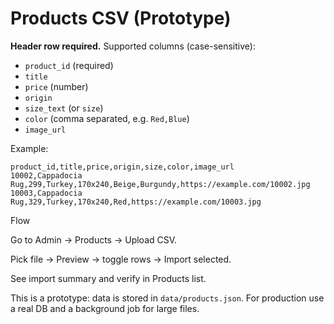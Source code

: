 # Products CSV (Prototype)

**Header row required.** Supported columns (case-sensitive):
- `product_id` (required)
- `title`
- `price` (number)
- `origin`
- `size_text` (or `size`)
- `color` (comma separated, e.g. `Red,Blue`)
- `image_url`

Example:

```csv
product_id,title,price,origin,size,color,image_url
10002,Cappadocia Rug,299,Turkey,170x240,Beige,Burgundy,https://example.com/10002.jpg
10003,Cappadocia Rug,329,Turkey,170x240,Red,https://example.com/10003.jpg
```

Flow

Go to Admin → Products → Upload CSV.

Pick file → Preview → toggle rows → Import selected.

See import summary and verify in Products list.

This is a prototype: data is stored in `data/products.json`. For production use a real DB and a background job for large files.
